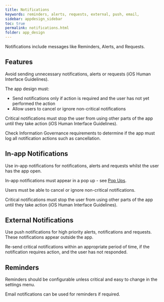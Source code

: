 ```yaml
---
title: Notifications 
keywords: reminders, alerts, requests, external, push, email,
sidebar: appdesign_sidebar
toc: true
permalink: notifications.html
folder: app_design 
---
```


Notifications include messages like Reminders, Alerts, and Requests.  

## Features 
Avoid sending unnecessary notifications, alerts or requests (iOS Human Interface Guidelines).

The app design must:
* Send notifications only if action is required and the user has not yet performed the action
* Allow users to cancel or ignore non-critical notifications

Critical notifications must stop the user from using other parts of the app until they take action (iOS Human Interface Guidelines).  

Check Information Governance requirements to determine if the app must log all notification actions such as cancellation.

## In-app Notifications

Use in-app notifications for notifications, alerts and requests whilst the user has the app open.  

In-app notifications must appear in a pop up - see [Pop Ups](/popups.html).   

Users must be able to cancel or ignore non-critical notifications.   

Critical notifications must stop the user from using other parts of the app until they take action (iOS Human Interface Guidelines).  
  
## External Notifications

Use push notifications for high priority alerts, notifications and requests.  These notifications appear outside the app.

Re-send critical notifications within an appropriate period of time, if the notification requires action, and the user has not responded.

## Reminders

Reminders should be configurable unless critical and easy to change in the settings menu.  

Email notifications can be used for reminders if required.

